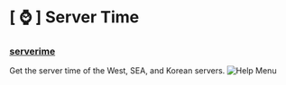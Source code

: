 # [ ⌚ ] Server Time

### [serverime](https://github.com/Dreadnotic/YAGPDB-Custom-Commands/blob/main/Server%20Time/servertime)
Get the server time of the West, SEA, and Korean servers.
![Help Menu](https://i.imgur.com/MdCwAXZ.png)
